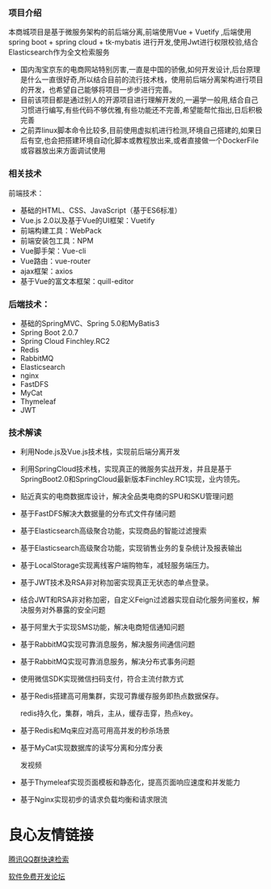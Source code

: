                                 

### 项目介绍

本商城项目是基于微服务架构的前后端分离,前端使用Vue +  Vuetify ,后端使用spring boot + spring cloud + tk-mybatis 进行开发,使用Jwt进行权限校验,结合Elasticsearch作为全文检索服务

- 国内淘宝京东的电商网站特别厉害,一直是中国的骄傲,如何开发设计,后台原理是什么一直很好奇,所以结合目前的流行技术栈，使用前后端分离架构进行项目的开发，也希望自己能够将项目一步步进行完善。
- 目前该项目都是通过别人的开源项目进行理解开发的,一遍学一般用,结合自己习惯进行编写,有些代码不够优雅,有些功能还不完善,希望能帮忙指出,日后积极完善
- 之前弄linux脚本命令比较多,目前使用虚拟机进行检测,环境自己搭建的,如果日后有空,也会把搭建环境自动化脚本或教程放出来,或者直接做一个DockerFile或容器放出来方面调试使用

### 相关技术

前端技术：

- 基础的HTML、CSS、JavaScript（基于ES6标准）
- Vue.js 2.0以及基于Vue的UI框架：Vuetify
- 前端构建工具：WebPack
- 前端安装包工具：NPM
- Vue脚手架：Vue-cli
- Vue路由：vue-router
- ajax框架：axios
- 基于Vue的富文本框架：quill-editor

### 后端技术：

- 基础的SpringMVC、Spring 5.0和MyBatis3
- Spring Boot 2.0.7
- Spring Cloud  Finchley.RC2
- Redis
- RabbitMQ
- Elasticsearch
- nginx
- FastDFS
- MyCat
- Thymeleaf
- JWT

### 技术解读

- 利用Node.js及Vue.js技术栈，实现前后端分离开发

- 利用SpringCloud技术栈，实现真正的微服务实战开发，并且是基于SpringBoot2.0和SpringCloud最新版本Finchley.RC1实现，业内领先。

- 贴近真实的电商数据库设计，解决全品类电商的SPU和SKU管理问题

- 基于FastDFS解决大数据量的分布式文件存储问题

- 基于Elasticsearch高级聚合功能，实现商品的智能过滤搜索

- 基于Elasticsearch高级聚合功能，实现销售业务的复杂统计及报表输出

- 基于LocalStorage实现离线客户端购物车，减轻服务端压力。

- 基于JWT技术及RSA非对称加密实现真正无状态的单点登录。

- 结合JWT和RSA非对称加密，自定义Feign过滤器实现自动化服务间鉴权，解决服务对外暴露的安全问题

- 基于阿里大于实现SMS功能，解决电商短信通知问题

- 基于RabbitMQ实现可靠消息服务，解决服务间通信问题

- 基于RabbitMQ实现可靠消息服务，解决分布式事务问题

- 使用微信SDK实现微信扫码支付，符合主流付款方式

- 基于Redis搭建高可用集群，实现可靠缓存服务即热点数据保存。

  redis持久化，集群，哨兵，主从，缓存击穿，热点key。

- 基于Redis和Mq来应对高可用高并发的秒杀场景

- 基于MyCat实现数据库的读写分离和分库分表

  发视频

- 基于Thymeleaf实现页面模板和静态化，提高页面响应速度和并发能力

- 基于Nginx实现初步的请求负载均衡和请求限流

 # 良心友情链接

[腾讯QQ群快速检索](http://u.720life.cn/s/8cf73f7c)

[软件免费开发论坛](http://u.720life.cn/s/bbb01dc0)